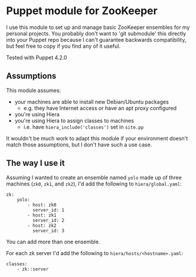 Puppet module for ZooKeeper
===========================

I use this module to set up and manage basic ZooKeeper ensembles for
my personal projects.  You probably don't want to 'git submodule' this
directly into your Puppet repo because I can't guarantee backwards
compatibility, but feel free to copy if you find any of it useful.

Tested with Puppet 4.2.0


Assumptions
-----------

This module assumes:

* your machines are able to install new Debian/Ubuntu packages
    * e.g. they have Internet access or have an apt proxy configured
* you're using Hiera
* you're using Hiera to assign classes to machines
    * i.e. have `hiera_include('classes')` set in `site.pp`

It wouldn't be much work to adapt this module if your environment
doesn't match those assumptions, but I don't have such a use case.


The way I use it
----------------

Assuming I wanted to create an ensemble named `yolo` made up of three
machines (`zk0`, `zk1`, and `zk2`), I'd add the following to
`hiera/global.yaml`:

```
zk: 
    yolo:
        - host: zk0
          server_id: 1
        - host: zk1
          server_id: 2
        - host: zk2
          server_id: 3
```

You can add more than one ensemble.

For each zk server I'd add the following to
`hiera/hosts/<hostname>.yaml`:

```
classes:
    - zk::server
```
